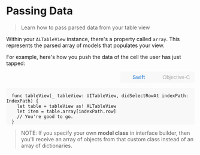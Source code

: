 # Passing Data

> Learn how to pass parsed data from your table view

Within your `ALTableView` instance, there's a property called `array`. This represents the parsed array of models that populates your view.

For example, here's how you push the data of the cell the user has just tapped:

<div style="height:30px;">
<button class="objcButton" onclick="showObjc()" style="font-size: 14px; width: 100px; height: 30px; float: right; border: none; outline: none; background-color: rgb(248,248,248); color: darkGray;">Objective-C</button>
<button class="swiftButton" onclick="showSwift()" style="font-size: 14px; width: 100px; height: 30px; float: right; border: none; outline: none; background-color: rgb(248,248,248); color: rgb(81,148,220); font-weight:600;">Swift</button>
</div>

<div class="swiftDIV" style="background-color:rgb(248,248,248);">
<pre><code>
  func tableView(_ tableView: UITableView, didSelectRowAt indexPath: IndexPath) {
    let table = tableView as! ALTableView
    let item = table.array[indexPath.row]
    // You're good to go.
  }
</code></pre>
</div>


<div style="display:none; background-color:rgb(248,248,248);" class="objcDIV">
<pre><code>
- (void)tableView:(UITableView &#42;)tableView didSelectRowAtIndexPath:(NSIndexPath &#42;)indexPath {
  NSDictionary &#42;item = self.tableView.array[indexPath.row];
  // You're good to go.
}
</code></pre>
</div>

> NOTE: If you specify your own **model class** in interface builder, then you'll receive an array of objects from that custom class instead of an array of dictionaries.